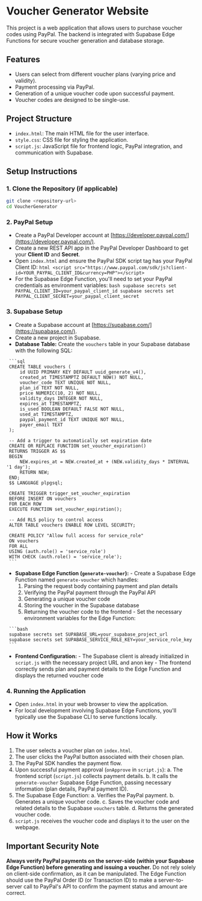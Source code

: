 # Voucher Generator Website

This project is a web application that allows users to purchase voucher codes using PayPal. The backend is integrated with Supabase Edge Functions for secure voucher generation and database storage.

## Features

-   Users can select from different voucher plans (varying price and validity).
-   Payment processing via PayPal.
-   Generation of a unique voucher code upon successful payment.
-   Voucher codes are designed to be single-use.

## Project Structure

-   `index.html`: The main HTML file for the user interface.
-   `style.css`: CSS file for styling the application.
-   `script.js`: JavaScript file for frontend logic, PayPal integration, and communication with Supabase.

## Setup Instructions

### 1. Clone the Repository (if applicable)
   ```bash
   git clone <repository-url>
   cd VoucherGenerator
   ```

### 2. PayPal Setup
   -   Create a PayPal Developer account at [https://developer.paypal.com/](https://developer.paypal.com/).
   -   Create a new REST API app in the PayPal Developer Dashboard to get your **Client ID** and **Secret**.
   -   Open `index.html` and ensure the PayPal SDK script tag has your PayPal Client ID:
     ```html
     <script src="https://www.paypal.com/sdk/js?client-id=YOUR_PAYPAL_CLIENT_ID&currency=PHP"></script>
     ```
   -   For the Supabase Edge Function, you'll need to set your PayPal credentials as environment variables:
     ```bash
     supabase secrets set PAYPAL_CLIENT_ID=your_paypal_client_id
     supabase secrets set PAYPAL_CLIENT_SECRET=your_paypal_client_secret
     ```

### 3. Supabase Setup
   -   Create a Supabase account at [https://supabase.com/](https://supabase.com/).
   -   Create a new project in Supabase.
   -   **Database Table:** Create the `vouchers` table in your Supabase database with the following SQL:

     ```sql
     CREATE TABLE vouchers (
         id UUID PRIMARY KEY DEFAULT uuid_generate_v4(),
         created_at TIMESTAMPTZ DEFAULT NOW() NOT NULL,
         voucher_code TEXT UNIQUE NOT NULL,
         plan_id TEXT NOT NULL,
         price NUMERIC(10, 2) NOT NULL,
         validity_days INTEGER NOT NULL,
         expires_at TIMESTAMPTZ,
         is_used BOOLEAN DEFAULT FALSE NOT NULL,
         used_at TIMESTAMPTZ,
         paypal_payment_id TEXT UNIQUE NOT NULL,
         payer_email TEXT
     );

     -- Add a trigger to automatically set expiration date
     CREATE OR REPLACE FUNCTION set_voucher_expiration()
     RETURNS TRIGGER AS $$
     BEGIN
         NEW.expires_at = NEW.created_at + (NEW.validity_days * INTERVAL '1 day');
         RETURN NEW;
     END;
     $$ LANGUAGE plpgsql;

     CREATE TRIGGER trigger_set_voucher_expiration
     BEFORE INSERT ON vouchers
     FOR EACH ROW
     EXECUTE FUNCTION set_voucher_expiration();

     -- Add RLS policy to control access
     ALTER TABLE vouchers ENABLE ROW LEVEL SECURITY;

     CREATE POLICY "Allow full access for service_role"
     ON vouchers
     FOR ALL
     USING (auth.role() = 'service_role')
     WITH CHECK (auth.role() = 'service_role');
     ```

   -   **Supabase Edge Function (`generate-voucher`):**
     -   Create a Supabase Edge Function named `generate-voucher` which handles:
         1.  Parsing the request body containing payment and plan details
         2.  Verifying the PayPal payment through the PayPal API
         3.  Generating a unique voucher code
         4.  Storing the voucher in the Supabase database
         5.  Returning the voucher code to the frontend
     -   Set the necessary environment variables for the Edge Function:

     ```bash
     supabase secrets set SUPABASE_URL=your_supabase_project_url
     supabase secrets set SUPABASE_SERVICE_ROLE_KEY=your_service_role_key
     ```

   -   **Frontend Configuration:**
     -   The Supabase client is already initialized in `script.js` with the necessary project URL and anon key
     -   The frontend correctly sends plan and payment details to the Edge Function and displays the returned voucher code

### 4. Running the Application
   -   Open `index.html` in your web browser to view the application.
   -   For local development involving Supabase Edge Functions, you'll typically use the Supabase CLI to serve functions locally.

## How it Works

1.  The user selects a voucher plan on `index.html`.
2.  The user clicks the PayPal button associated with their chosen plan.
3.  The PayPal SDK handles the payment flow.
4.  Upon successful payment approval (`onApprove` in `script.js`):
    a.  The frontend script (`script.js`) collects payment details.
    b.  It calls the `generate-voucher` Supabase Edge Function, passing necessary information (plan details, PayPal payment ID).
5.  The Supabase Edge Function:
    a.  Verifies the PayPal payment.
    b.  Generates a unique voucher code.
    c.  Saves the voucher code and related details to the Supabase `vouchers` table.
    d.  Returns the generated voucher code.
6.  `script.js` receives the voucher code and displays it to the user on the webpage.

## Important Security Note

**Always verify PayPal payments on the server-side (within your Supabase Edge Function) before generating and issuing a voucher.** Do not rely solely on client-side confirmation, as it can be manipulated. The Edge Function should use the PayPal Order ID (or Transaction ID) to make a server-to-server call to PayPal's API to confirm the payment status and amount are correct.
